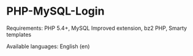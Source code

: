 ﻿PHP-MySQL-Login
===============
Requirements: PHP 5.4+, MySQL Improved extension, bz2 PHP, Smarty templates

Available languages: English (en)